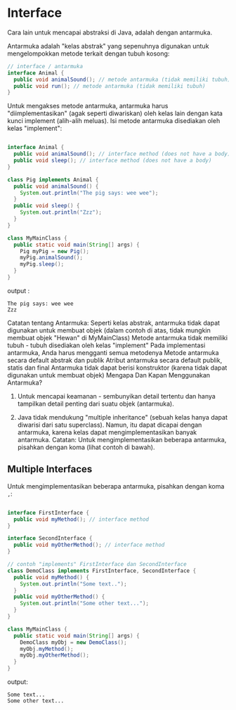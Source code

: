 # Interface

Cara lain untuk mencapai abstraksi di Java, adalah dengan antarmuka.

Antarmuka adalah "kelas abstrak" yang sepenuhnya digunakan untuk mengelompokkan metode terkait dengan tubuh kosong:
```java
// interface / antarmuka
interface Animal {
  public void animalSound(); // metode antarmuka (tidak memiliki tubuh)
  public void run(); // metode antarmuka (tidak memiliki tubuh)
}
```
Untuk mengakses metode antarmuka, antarmuka harus "diimplementasikan" (agak seperti diwariskan) oleh kelas lain dengan kata kunci implement (alih-alih meluas). Isi metode antarmuka disediakan oleh kelas "implement":

```java

interface Animal {
  public void animalSound(); // interface method (does not have a body)
  public void sleep(); // interface method (does not have a body)
}

class Pig implements Animal {
  public void animalSound() {
    System.out.println("The pig says: wee wee");
  }
  public void sleep() {
    System.out.println("Zzz");
  }
}

class MyMainClass {
  public static void main(String[] args) {
    Pig myPig = new Pig();
    myPig.animalSound();
    myPig.sleep();
  }
}
```

output :
```
The pig says: wee wee
Zzz
```


Catatan tentang Antarmuka:
Seperti kelas abstrak, antarmuka tidak dapat digunakan untuk membuat objek (dalam contoh di atas, tidak mungkin membuat objek "Hewan" di MyMainClass)
Metode antarmuka tidak memiliki tubuh - tubuh disediakan oleh kelas "implement"
Pada implementasi antarmuka, Anda harus mengganti semua metodenya
Metode antarmuka secara default abstrak dan publik
Atribut antarmuka secara default publik, statis dan final
Antarmuka tidak dapat berisi konstruktor (karena tidak dapat digunakan untuk membuat objek)
Mengapa Dan Kapan Menggunakan Antarmuka?

1. Untuk mencapai keamanan - sembunyikan detail tertentu dan hanya tampilkan detail penting dari suatu objek (antarmuka).

1. Java tidak mendukung "multiple inheritance" (sebuah kelas hanya dapat diwarisi dari satu superclass). Namun, itu dapat dicapai dengan antarmuka, karena kelas dapat mengimplementasikan banyak antarmuka. Catatan: Untuk mengimplementasikan beberapa antarmuka, pisahkan dengan koma (lihat contoh di bawah).

## Multiple Interfaces
Untuk mengimplementasikan beberapa antarmuka, pisahkan dengan koma `,`:
```java

interface FirstInterface {
  public void myMethod(); // interface method
}

interface SecondInterface {
  public void myOtherMethod(); // interface method
}

// contoh "implements" FirstInterface dan SecondInterface
class DemoClass implements FirstInterface, SecondInterface {
  public void myMethod() {
    System.out.println("Some text..");
  }
  public void myOtherMethod() {
    System.out.println("Some other text...");
  }
}

class MyMainClass {
  public static void main(String[] args) {
    DemoClass myObj = new DemoClass();
    myObj.myMethod();
    myObj.myOtherMethod();
  }
}

```

output:
```
Some text...
Some other text...
```

